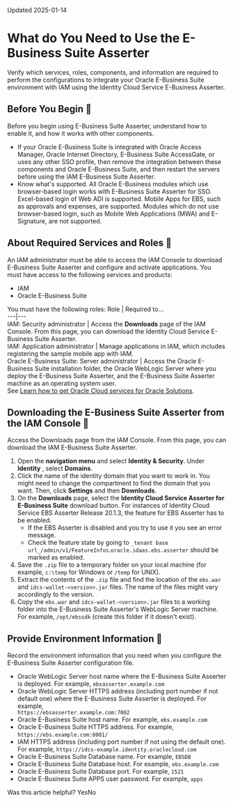 Updated 2025-01-14
# What do You Need to Use the E-Business Suite Asserter
Verify which services, roles, components, and information are required to perform the configurations to integrate your Oracle E-Business Suite environment with IAM using the Identity Cloud Service E-Business Asserter.
## Before You Begin 🔗 
Before you begin using E-Business Suite Asserter, understand how to enable it, and how it works with other components.
  * If your Oracle E-Business Suite is integrated with Oracle Access Manager, Oracle Internet Directory, E-Business Suite AccessGate, or uses any other SSO profile, then remove the integration between these components and Oracle E-Business Suite, and then restart the servers before using the IAM E-Business Suite Asserter.
  * Know what's supported. All Oracle E-Business modules which use browser-based login works with E-Business Suite Asserter for SSO. Excel-based login of Web ADI is supported. Mobile Apps for EBS, such as approvals and expenses, are supported. Modules which do not use browser-based login, such as Mobile Web Applications (MWA) and E-Signature, are not supported.


## About Required Services and Roles 🔗 
An IAM administrator must be able to access the IAM Console to download E-Business Suite Asserter and configure and activate applications.
You must have access to the following services and products:
  * IAM
  * Oracle E-Business Suite


You must have the following roles:
Role | Required to...  
---|---  
IAM: Security administrator |  Access the **Downloads** page of the IAM Console. From this page, you can download the Identity Cloud Service E-Business Suite Asserter.  
IAM: Application administrator |  Manage applications in IAM, which includes registering the sample mobile app with IAM.  
Oracle E-Business Suite: Server administrator |  Access the Oracle E-Business Suite installation folder, the Oracle WebLogic Server where you deploy the E-Business Suite Asserter, and the E-Business Suite Asserter machine as an operating system user.  
See [Learn how to get Oracle Cloud services for Oracle Solutions](https://docs.oracle.com/en/solutions/get-cloud-services/index.html).
## Downloading the E-Business Suite Asserter from the IAM Console 🔗 
Access the Downloads page from the IAM Console. From this page, you can download the IAM E-Business Suite Asserter.
  1. Open the **navigation menu** and select **Identity & Security**. Under **Identity** , select **Domains**.
  2. Click the name of the identity domain that you want to work in. You might need to change the compartment to find the domain that you want. Then, click **Settings** and then **Downloads**.
  3. On the **Downloads** page, select the **Identity Cloud Service Asserter for E-Business Suite** download button.
For instances of Identity Cloud Service EBS Asserter Release 20.1.3, the feature for EBS Asserter has to be enabled.
     * If the EBS Asserter is disabled and you try to use it you see an error message.
     * Check the feature state by going to `_tenant base url_/admin/v1/FeatureInfos`.`oracle.idaas.ebs.asserter` should be marked as enabled.
  4. Save the `.zip` file to a temporary folder on your local machine (for example, `c:\temp` for Windows or `/temp` for UNIX).
  5. Extract the contents of the `.zip` file and find the location of the `ebs.war` and `idcs-wallet-<version>.jar` files.
The name of the files might vary accordingly to the version.
  6. Copy the `ebs.war` and `idcs-wallet-<version>.jar` files to a working folder into the E-Business Suite Asserter's WebLogic Server machine. For example, `/opt/ebssdk` (create this folder if it doesn't exist).


## Provide Environment Information 🔗 
Record the environment information that you need when you configure the E-Business Suite Asserter configuration file.
  * Oracle WebLogic Server host name where the E-Business Suite Asserter is deployed. For example, `ebsasserter.example.com`
  * Oracle WebLogic Server HTTPS address (including port number if not default one) where the E-Business Suite Asserter is deployed. For example,`                          https://ebsasserter.example.com:7002`
  * Oracle E-Business Suite host name. For example, `ebs.example.com`
  * Oracle E-Business Suite HTTPS address. For example, `https://ebs.example.com:8001/`
  * IAM HTTPS address (including port number if not using the default one). For example, `https://idcs-example.identity.oraclecloud.com`
  * Oracle E-Business Suite Database name. For example, `EBSDB`
  * Oracle E-Business Suite Database host. For example, `ebs.example.com`
  * Oracle E-Business Suite Database port. For example, `1521`
  * Oracle E-Business Suite APPS user password. For example, `apps`


Was this article helpful?
YesNo

